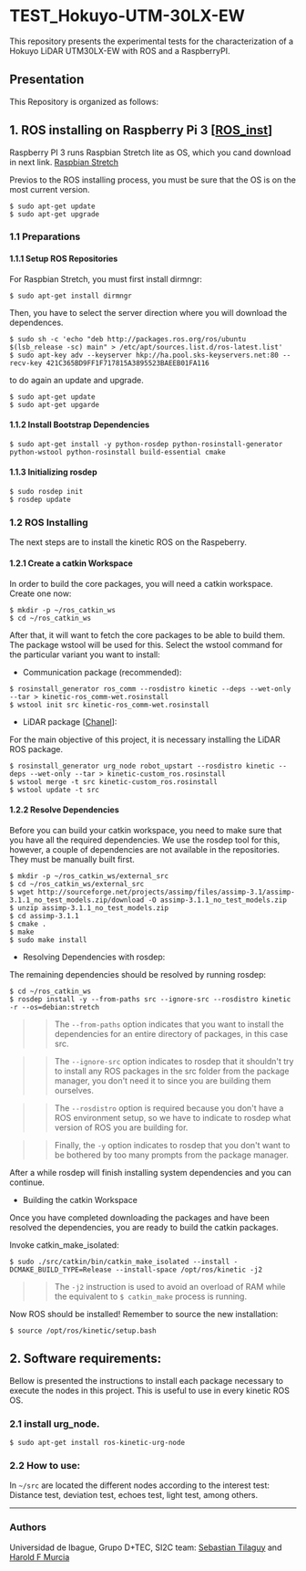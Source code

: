 
# TEST_Hokuyo-UTM-30LX-EW

This repository presents the experimental tests for the characterization of a Hokuyo LiDAR UTM30LX-EW  with ROS and a RaspberryPI.

## Presentation
This Repository is organized as follows:

## 1. ROS installing on Raspberry Pi 3 [[ROS_inst]]
Raspberry PI 3 runs Raspbian Stretch lite as OS, which you cand download in next link. [Raspbian Stretch](https://www.raspberrypi.org/downloads/raspbian/)

Previos to the ROS installing process, you must be sure that the OS is on the most current version.
```
$ sudo apt-get update
$ sudo apt-get upgrade
```
### 1.1 Preparations
#### 1.1.1 Setup ROS Repositories
For Raspbian Stretch, you must first install dirmngr:
```
$ sudo apt-get install dirmngr
```
Then, you have to select the server direction where you will download the dependences.
```
$ sudo sh -c 'echo "deb http://packages.ros.org/ros/ubuntu $(lsb_release -sc) main" > /etc/apt/sources.list.d/ros-latest.list'
$ sudo apt-key adv --keyserver hkp://ha.pool.sks-keyservers.net:80 --recv-key 421C365BD9FF1F717815A3895523BAEEB01FA116
```
to do again an update and upgrade.
```
$ sudo apt-get update
$ sudo apt-get upgarde
```
#### 1.1.2 Install Bootstrap Dependencies
```
$ sudo apt-get install -y python-rosdep python-rosinstall-generator python-wstool python-rosinstall build-essential cmake
```
#### 1.1.3 Initializing rosdep
```
$ sudo rosdep init
$ rosdep update
```
### 1.2 ROS Installing
The next steps are to install the kinetic ROS on the Raspeberry.
#### 1.2.1 Create a catkin Workspace
In order to build the core packages, you will need a catkin workspace. Create one now:
```
$ mkdir -p ~/ros_catkin_ws
$ cd ~/ros_catkin_ws
```
After that, it will want to fetch the core packages to be able to build them. The package wstool will be used for this. Select the wstool command for the particular variant you want to install: 
- Communication package (recommended):
```
$ rosinstall_generator ros_comm --rosdistro kinetic --deps --wet-only --tar > kinetic-ros_comm-wet.rosinstall
$ wstool init src kinetic-ros_comm-wet.rosinstall
```
- LiDAR package [[Chanel]]:

For the main objective of this project, it is necessary installing the LiDAR ROS package.
```
$ rosinstall_generator urg_node robot_upstart --rosdistro kinetic --deps --wet-only --tar > kinetic-custom_ros.rosinstall
$ wstool merge -t src kinetic-custom_ros.rosinstall
$ wstool update -t src
```
#### 1.2.2 Resolve Dependencies
Before you can build your catkin workspace, you need to make sure that you have all the required dependencies. We use the rosdep tool for this, however, a couple of dependencies are not available in the repositories. They must be manually built first.
```
$ mkdir -p ~/ros_catkin_ws/external_src
$ cd ~/ros_catkin_ws/external_src
$ wget http://sourceforge.net/projects/assimp/files/assimp-3.1/assimp-3.1.1_no_test_models.zip/download -O assimp-3.1.1_no_test_models.zip
$ unzip assimp-3.1.1_no_test_models.zip
$ cd assimp-3.1.1
$ cmake .
$ make
$ sudo make install
```
- Resolving Dependencies with rosdep:

The remaining dependencies should be resolved by running rosdep:
```
$ cd ~/ros_catkin_ws
$ rosdep install -y --from-paths src --ignore-src --rosdistro kinetic -r --os=debian:stretch
```
>>The ```--from-paths``` option indicates that you want to install the dependencies for an entire directory of packages, in this case src.

>>The ```--ignore-src``` option indicates to rosdep that it shouldn't try to install any ROS packages in the src folder from the package manager, you don't need it to since you are building them ourselves.

>>The ```--rosdistro``` option is required because you don't have a ROS environment setup, so we have to indicate to rosdep what version of ROS you are building for.

>>Finally, the ```-y``` option indicates to rosdep that you don't want to be bothered by too many prompts from the package manager.

After a while rosdep will finish installing system dependencies and you can continue. 
- Building the catkin Workspace

Once you have completed downloading the packages and have been resolved the dependencies, you are ready to build the catkin packages.

 Invoke catkin_make_isolated: 
```
$ sudo ./src/catkin/bin/catkin_make_isolated --install -DCMAKE_BUILD_TYPE=Release --install-space /opt/ros/kinetic -j2
```
>>The ```-j2``` instruction is used to avoid an overload of RAM while the equivalent to ```$ catkin_make``` process is running.

Now ROS should be installed! Remember to source the new installation:
```
$ source /opt/ros/kinetic/setup.bash
```
## 2. Software requirements: 
Bellow is presented the instructions to install each package necessary to execute the nodes in this project. This is useful to use in every kinetic ROS OS.
### 2.1 install urg_node.
```
$ sudo apt-get install ros-kinetic-urg-node
```
[//]: # (These are reference links used in the body of this note and get stripped out when the markdown processor does its job. There is no need to format nicely because it shouldn't be seen. Thanks SO - http://stackoverflow.com/questions/4823468/store-comments-in-markdown-syntax)


   [ROS_inst]: <http://wiki.ros.org/indigo/Installation/Source>
   [Chanel]: <https://github.com/JuanDValenciano/channelUI_IoT>

### 2.2 How to use:
In `~/src` are located the different nodes according to the interest test: Distance test, deviation test, echoes test, light test, among others.

 ****
### Authors
Universidad de Ibague, Grupo D+TEC, SI2C team: 
[Sebastian Tilaguy](mailto:sebastian.tilaguy@unibague.edu.co) and 
[Harold F Murcia](www.haroldmurcia.com)